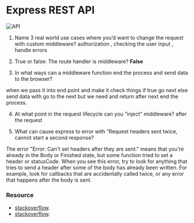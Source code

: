 # Express REST API
![API](https://nordicapis.com/wp-content/uploads/Building-a-RESTful-API-Using-Node.JS-and-MongoDB.png)


1. Name 3 real world use cases where you’d want to change the request with custom middleware?
authorization , checking the user input , handle errors 

2. True or false: The route handler is middleware?
**False**

3. In what ways can a middleware function end the process and send data to the browser?

when we pass it into end point and make it check things if true go next else send data with go 
to the next but we need and return after next end the process.

4. At what point in the request lifecycle can you “inject” middleware?
 after the request

5. What can cause express to error with “Request headers sent twice, cannot start a second response?

The error "Error: Can't set headers after they are sent." means that you're already in the Body or Finished state, but some function tried to set a header or statusCode. When you see this error, try to look for anything that tries to send a header after some of the body has already been written. For example, look for callbacks that are accidentally called twice, or any error that happens after the body is sent.


### Resource
* [stackoverflow](https://stackoverflow.com/questions/58925276/what-is-the-difference-between-a-route-handler-and-middleware-function-in-expres).
* [stackoverflow](https://stackoverflow.com/questions/7042340/error-cant-set-headers-after-they-are-sent-to-the-client?rq=1).